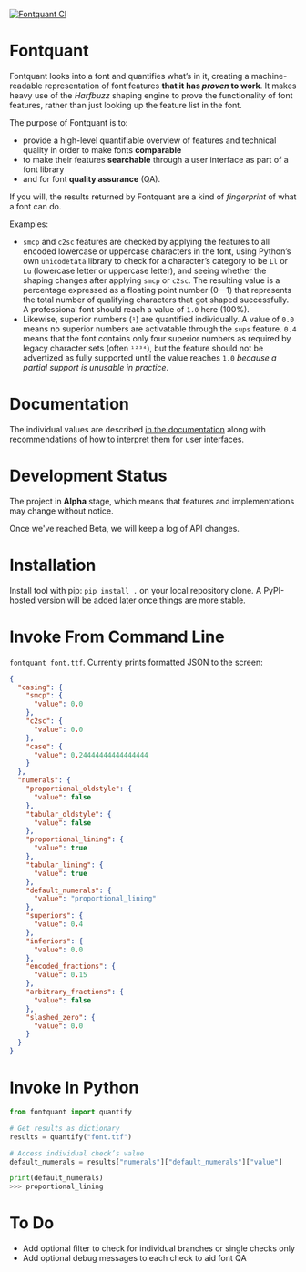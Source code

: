 [![Fontquant CI](https://github.com/googlefonts/fontquant/actions/workflows/main.yaml/badge.svg)](https://github.com/googlefonts/fontquant/actions/workflows/main.yaml)

# Fontquant

Fontquant looks into a font and quantifies what’s in it, creating a machine-readable representation of font features **that it has _proven_ to work**. It makes heavy use of the _Harfbuzz_ shaping engine to prove the functionality of font features, rather than just looking up the feature list in the font.

The purpose of Fontquant is to:
* provide a high-level quantifiable overview of features and technical quality in order to make fonts **comparable**
* to make their features **searchable** through a user interface as part of a font library
* and for font **quality assurance** (QA).

If you will, the results returned by Fontquant are a kind of _fingerprint_ of what a font can do.

Examples: 

* `smcp` and `c2sc` features are checked by applying the features to all encoded lowercase or uppercase characters in the font, using Python’s own `unicodetata` library to check for a character’s category to be `Ll` or `Lu` (lowercase letter or uppercase letter), and seeing whether the shaping changes after applying `smcp` or `c2sc`. The resulting value is a percentage expressed as a floating point number (0—1) that represents the total number of qualifying characters that got shaped successfully. A professional font should reach a value of `1.0` here (100%).
* Likewise, superior numbers (`¹`) are quantified individually. A value of `0.0` means no superior numbers are activatable through the `sups` feature. `0.4` means that the font contains only four superior numbers as required by legacy character sets (often `¹²³⁴`), but the feature should not be advertized as fully supported until the value reaches `1.0` _because a partial support is unusable in practice_.

# Documentation

The individual values are described [in the documentation](Lib/fontquant/README.md) along with recommendations of how to interpret them for user interfaces.

# Development Status

The project in **Alpha** stage, which means that features and implementations may change without notice.

Once we've reached Beta, we will keep a log of API changes.

# Installation

Install tool with pip: `pip install .` on your local repository clone. A PyPI-hosted version will be added later once things are more stable.

# Invoke From Command Line

`fontquant font.ttf`.
Currently prints formatted JSON to the screen:

```json
{
  "casing": {
    "smcp": {
      "value": 0.0
    },
    "c2sc": {
      "value": 0.0
    },
    "case": {
      "value": 0.24444444444444444
    }
  },
  "numerals": {
    "proportional_oldstyle": {
      "value": false
    },
    "tabular_oldstyle": {
      "value": false
    },
    "proportional_lining": {
      "value": true
    },
    "tabular_lining": {
      "value": true
    },
    "default_numerals": {
      "value": "proportional_lining"
    },
    "superiors": {
      "value": 0.4
    },
    "inferiors": {
      "value": 0.0
    },
    "encoded_fractions": {
      "value": 0.15
    },
    "arbitrary_fractions": {
      "value": false
    },
    "slashed_zero": {
      "value": 0.0
    }
  }
}
```

# Invoke In Python

```python
from fontquant import quantify

# Get results as dictionary
results = quantify("font.ttf")

# Access individual check’s value
default_numerals = results["numerals"]["default_numerals"]["value"]

print(default_numerals)
>>> proportional_lining
```

# To Do

* Add optional filter to check for individual branches or single checks only
* Add optional debug messages to each check to aid font QA